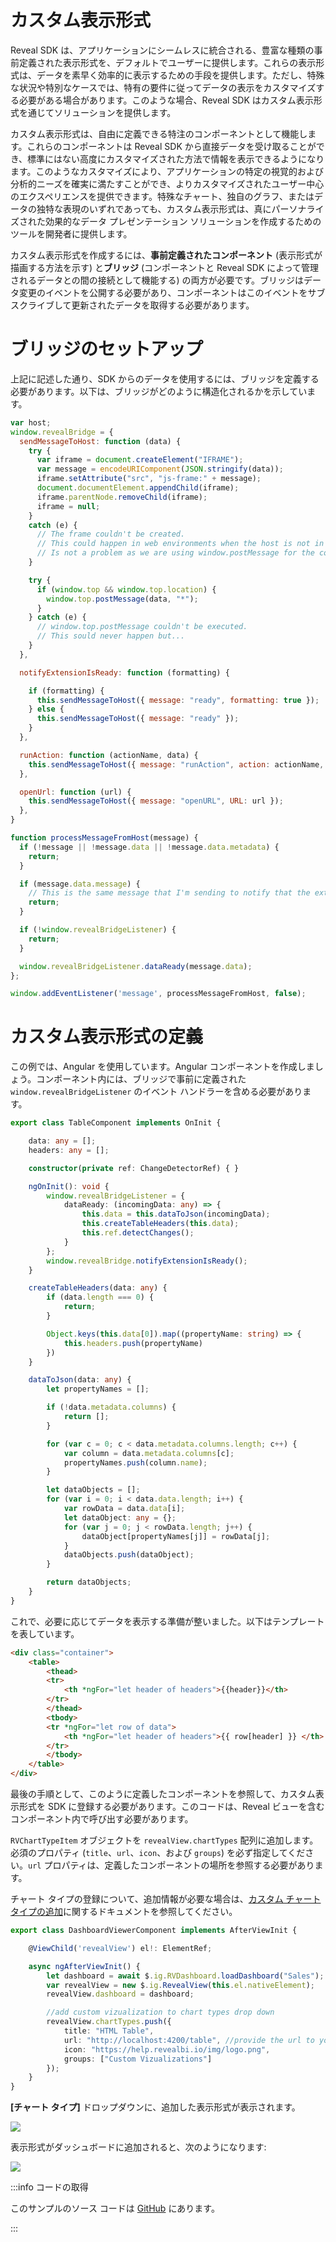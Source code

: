 # カスタム表示形式

Reveal SDK は、アプリケーションにシームレスに統合される、豊富な種類の事前定義された表示形式を、デフォルトでユーザーに提供します。これらの表示形式は、データを素早く効率的に表示するための手段を提供します。ただし、特殊な状況や特別なケースでは、特有の要件に従ってデータの表示をカスタマイズする必要がある場合があります。このような場合、Reveal SDK はカスタム表示形式を通じてソリューションを提供します。

カスタム表示形式は、自由に定義できる特注のコンポーネントとして機能します。これらのコンポーネントは Reveal SDK から直接データを受け取ることができ、標準にはない高度にカスタマイズされた方法で情報を表示できるようになります。このようなカスタマイズにより、アプリケーションの特定の視覚的および分析的ニーズを確実に満たすことができ、よりカスタマイズされたユーザー中心のエクスペリエンスを提供できます。特殊なチャート、独自のグラフ、またはデータの独特な表現のいずれであっても、カスタム表示形式は、真にパーソナライズされた効果的なデータ プレゼンテーション ソリューションを作成するためのツールを開発者に提供します。

カスタム表示形式を作成するには、**事前定義されたコンポーネント** (表示形式が描画する方法を示す) と**ブリッジ** (コンポーネントと Reveal SDK によって管理されるデータとの間の接続として機能する) の両方が必要です。ブリッジはデータ変更のイベントを公開する必要があり、コンポーネントはこのイベントをサブスクライブして更新されたデータを取得する必要があります。

# ブリッジのセットアップ

上記に記述した通り、SDK からのデータを使用するには、ブリッジを定義する必要があります。以下は、ブリッジがどのように構造化されるかを示しています。

```js
var host;
window.revealBridge = {
  sendMessageToHost: function (data) {
    try {
      var iframe = document.createElement("IFRAME");
      var message = encodeURIComponent(JSON.stringify(data));
      iframe.setAttribute("src", "js-frame:" + message);
      document.documentElement.appendChild(iframe);
      iframe.parentNode.removeChild(iframe);
      iframe = null;
    }
    catch (e) {
      // The frame couldn't be created. 
      // This could happen in web environments when the host is not in the same domain than the custom view webpage.
      // Is not a problem as we are using window.postMessage for the communication in this case.
    }

    try {
      if (window.top && window.top.location) {
        window.top.postMessage(data, "*");
      }
    } catch (e) {
      // window.top.postMessage couldn't be executed.
      // This sould never happen but...
    }
  },

  notifyExtensionIsReady: function (formatting) {

    if (formatting) {
      this.sendMessageToHost({ message: "ready", formatting: true });
    } else {
      this.sendMessageToHost({ message: "ready" });
    }
  },

  runAction: function (actionName, data) {
    this.sendMessageToHost({ message: "runAction", action: actionName, rowData: data });
  },

  openUrl: function (url) {
    this.sendMessageToHost({ message: "openURL", URL: url });
  },
}

function processMessageFromHost(message) {
  if (!message || !message.data || !message.data.metadata) {
    return;
  }

  if (message.data.message) {
    // This is the same message that I'm sending to notify that the extension is ready and the iPad is sending it back here.
    return;
  }

  if (!window.revealBridgeListener) {
    return;
  }

  window.revealBridgeListener.dataReady(message.data);
};

window.addEventListener('message', processMessageFromHost, false);
```

# カスタム表示形式の定義

この例では、Angular を使用しています。Angular コンポーネントを作成しましょう。コンポーネント内には、ブリッジで事前に定義された `window.revealBridgeListener` のイベント ハンドラーを含める必要があります。

```ts
export class TableComponent implements OnInit {

    data: any = [];
    headers: any = [];

    constructor(private ref: ChangeDetectorRef) { }

    ngOnInit(): void {
        window.revealBridgeListener = {
            dataReady: (incomingData: any) => {
                this.data = this.dataToJson(incomingData);
                this.createTableHeaders(this.data);
                this.ref.detectChanges();
            }
        };
        window.revealBridge.notifyExtensionIsReady();
    }

    createTableHeaders(data: any) {
        if (data.length === 0) {
            return;
        }

        Object.keys(this.data[0]).map((propertyName: string) => {
            this.headers.push(propertyName)
        })
    }

    dataToJson(data: any) {
        let propertyNames = [];

        if (!data.metadata.columns) {
            return [];
        }

        for (var c = 0; c < data.metadata.columns.length; c++) {
            var column = data.metadata.columns[c];
            propertyNames.push(column.name);
        }

        let dataObjects = [];
        for (var i = 0; i < data.data.length; i++) {
            var rowData = data.data[i];
            let dataObject: any = {};
            for (var j = 0; j < rowData.length; j++) {
                dataObject[propertyNames[j]] = rowData[j];
            }
            dataObjects.push(dataObject);
        }

        return dataObjects;
    }
}
```

これで、必要に応じてデータを表示する準備が整いました。以下はテンプレートを表しています。

```html
<div class="container">
    <table>
        <thead>
        <tr>
            <th *ngFor="let header of headers">{{header}}</th>
        </tr>
        </thead>
        <tbody>
        <tr *ngFor="let row of data">
            <th *ngFor="let header of headers">{{ row[header] }} </th>
        </tr>
        </tbody>
    </table>
</div>
```

最後の手順として、このように定義したコンポーネントを参照して、カスタム表示形式を SDK に登録する必要があります。このコードは、Reveal ビューを含むコンポーネント内で呼び出す必要があります。

`RVChartTypeItem` オブジェクトを `revealView.chartTypes` 配列に追加します。必須のプロパティ (`title`、`url`、`icon`、および `groups`) を必ず指定してください。`url` プロパティは、定義したコンポーネントの場所を参照する必要があります。

チャート タイプの登録について、追加情報が必要な場合は、[カスタム チャート タイプの追加](chart-types.md#カスタム-チャート-タイプの追加)に関するドキュメントを参照してください。

```ts
export class DashboardViewerComponent implements AfterViewInit {

    @ViewChild('revealView') el!: ElementRef;

    async ngAfterViewInit() {
        let dashboard = await $.ig.RVDashboard.loadDashboard("Sales");
        var revealView = new $.ig.RevealView(this.el.nativeElement);
        revealView.dashboard = dashboard;

        //add custom vizualization to chart types drop down
        revealView.chartTypes.push({
            title: "HTML Table",
            url: "http://localhost:4200/table", //provide the url to your custom vizualization
            icon: "https://help.revealbi.io/img/logo.png",
            groups: ["Custom Vizualizations"]
        });
    }
}
```

**[チャート タイプ]** ドロップダウンに、追加した表示形式が表示されます。

![](images/custom-visualizations-dialog.jpg)

表示形式がダッシュボードに追加されると、次のようになります:

![](images/custom-visualizations-data.jpg)

:::info コードの取得

このサンプルのソース コードは [GitHub](https://github.com/RevealBi/sdk-samples-javascript/tree/main/CustomVisualization) にあります。

:::